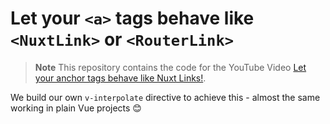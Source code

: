 # Let your `<a>` tags behave like `<NuxtLink>` or `<RouterLink>`

> **Note**
> This repository contains the code for the YouTube Video [Let your anchor tags behave like Nuxt Links!](https://studio.youtube.com/video/NpoGjNua_gE/edit).

We build our own `v-interpolate` directive to achieve this - almost the same working in plain Vue projects 😊
